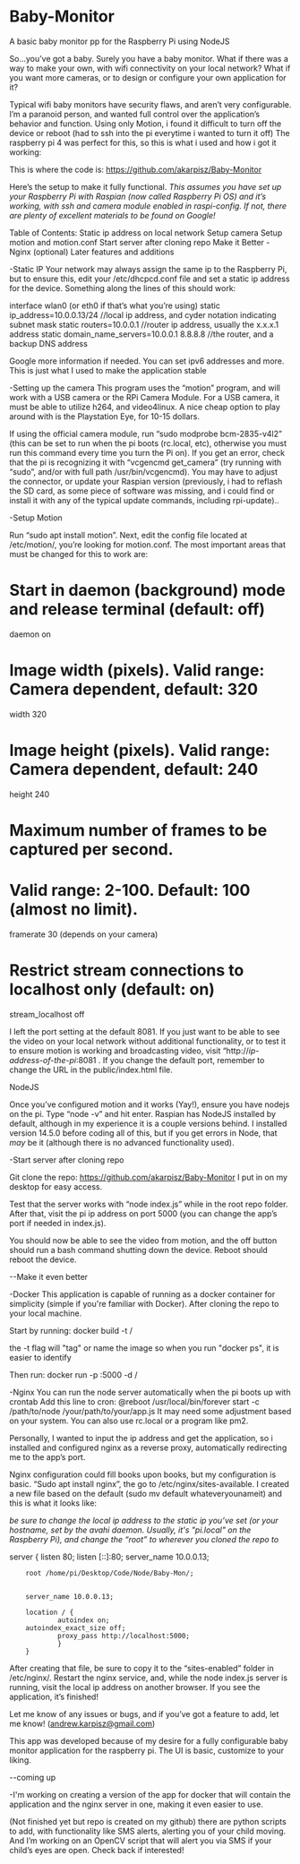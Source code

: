 # Baby-Monitor
A basic baby monitor pp for the Raspberry Pi using NodeJS

So...you’ve got a baby. Surely you have a baby monitor. What if there was a way to make your own, with wifi connectivity on your local network? What if you want more cameras, or to design or configure your own application for it?

Typical wifi baby monitors have security flaws, and aren’t very configurable. I’m a paranoid person, and wanted full control over the application’s behavior and function. Using only Motion, i found it difficult to turn off the device or reboot (had to ssh into the pi everytime i wanted to turn it off) The raspberry pi 4 was perfect for this, so this is what i used and how i got it working:

This is where the code is:
https://github.com/akarpisz/Baby-Monitor

Here’s the setup to  make it fully functional.
*This assumes you have set up your Raspberry Pi with Raspian (now called Raspberry Pi OS) and it’s working, with ssh and camera module enabled in raspi-config. If not, there are plenty of excellent materials to be found on Google!*

Table of Contents:
Static ip address on local network
Setup camera
Setup motion and motion.conf
Start server after cloning repo
Make it Better - Nginx (optional)
Later features and additions



-Static IP
Your network may always assign the same ip to the Raspberry Pi, but to ensure this, edit your /etc/dhcpcd.conf file and set a static ip address for the device. Something along the lines of this should work:

interface wlan0 (or eth0 if that’s what you’re using)
static ip_address=10.0.0.13/24 //local ip address, and cyder notation indicating subnet mask
static routers=10.0.0.1 //router ip address, usually the x.x.x.1 address
static domain_name_servers=10.0.0.1 8.8.8.8 //the router, and a backup DNS address

Google more information if needed. You can set ipv6 addresses and more. This is just what I used to make the application stable

-Setting up the camera
This program uses the “motion” program, and will work with a USB camera or the RPi Camera Module. For a USB camera, it must be able to utilize h264, and video4linux. A nice cheap option to play around with is the Playstation Eye, for 10-15 dollars.

If using the official camera module, run “sudo modprobe bcm-2835-v4l2” (this can be set to run when the pi boots (rc.local, etc), otherwise you must run this command every time you turn the Pi on). If you  get an error, check that the pi is recognizing it with “vcgencmd get_camera” (try running with “sudo”, and/or with full path /usr/bin/vcgencmd). You may have to adjust the connector, or update your Raspian version (previously, i had to reflash the SD card, as some piece of software  was missing, and i could find or install it with any of the typical update commands, including rpi-update)..

-Setup Motion

Run “sudo apt install motion”.
Next, edit the config file located at /etc/motion/, you’re looking for motion.conf. 
The most important areas that must be changed for this to work are:

# Start in daemon (background) mode and release terminal (default: off)
daemon on

# Image width (pixels). Valid range: Camera dependent, default: 320
width 320

# Image height (pixels). Valid range: Camera dependent, default: 240
height 240

# Maximum number of frames to be captured per second.
# Valid range: 2-100. Default: 100 (almost no limit).
framerate 30
(depends on your camera)

# Restrict stream connections to localhost only (default: on)
stream_localhost off



I left the port setting at the default 8081. If you just want to be able to see the video on your local network without additional functionality, or to test it to ensure motion is working and broadcasting video, visit “http://*ip-address-of-the-pi*:8081 . If you change the default port, remember to change the URL in the public/index.html file.

NodeJS

Once you’ve configured motion and it works (Yay!), ensure you have nodejs on the pi. Type “node -v” and hit enter. Raspian has NodeJS installed by default, although in my experience it is a couple versions behind. I installed version 14.5.0 before coding all of this, but if you get errors in Node, that *may* be it (although there is no advanced functionality used).

-Start server after cloning repo

Git clone the repo: https://github.com/akarpisz/Baby-Monitor
I put in on my desktop for easy access.

Test that the server works with “node index.js” while in the root repo folder. After that, visit the pi ip address on port 5000 (you can change the app’s port if needed in index.js).


You should now be able to see the video from motion, and the off button should run a bash command shutting down the device. Reboot should reboot the device.



--Make it even better

-Docker
This application is capable of running as a docker container for simplicity (simple if you're familiar with Docker). After cloning the repo to your local machine.

Start by running:
docker build -t <username>/<whatever-you-wish-to-title-the-app>

the -t flag will "tag" or name the image so when you run "docker ps", it is easier to identify

Then run:
docker run -p <port-you-want-to-use>:5000 -d <username>/<whatever-you-tagged-the-app-as>



-Nginx
You can run the node server automatically when the pi boots up with crontab
Add this line to cron:
@reboot /usr/local/bin/forever start -c /path/to/node /your/path/to/your/app.js
It may need some adjustment based on your system. You can also use rc.local or a program like pm2.


Personally, I wanted to input the ip address and get the application, so i installed and configured nginx as a reverse proxy, automatically redirecting me to the app’s port.

Nginx configuration could fill books upon books, but my configuration is basic. “Sudo apt install nginx”, the go to /etc/nginx/sites-available. I created a new file based on the default (sudo mv default whateveryounameit) and this is what it looks like: 

*be sure to change the local ip address to the static ip you’ve set (or your hostname, set by the avahi daemon. Usually, it's "pi.local" on the Raspberry Pi), and change the “root” to wherever you cloned the repo to*

server {
        listen 80;
        listen [::]:80;
        server_name 10.0.0.13;

        root /home/pi/Desktop/Code/Node/Baby-Mon/;

        
        server_name 10.0.0.13;

        location / {
                autoindex on;
        autoindex_exact_size off;
                proxy_pass http://localhost:5000;
                }
        }

After creating that file, be sure to copy it to the “sites-enabled” folder in /etc/nginx/. Restart the nginx service, and, while the node index.js server is running, visit the local ip address on another browser. If you see the application, it’s finished!

Let me know of any issues or bugs, and if you’ve got a feature to add, let me know! (andrew.karpisz@gmail.com)

This app was developed because of my desire for a fully configurable baby monitor application for the raspberry pi. The UI is basic, customize to your liking.


--coming up

-I'm working on creating a version of the app for docker that will contain the application and the nginx server in one, making it even easier to use.

(Not finished yet but repo is created on my github) there are python scripts to add, with  functionality like SMS alerts, alerting you of your child moving. And I’m working on an OpenCV script that will alert you via SMS if your child’s eyes are open. Check back if interested!













